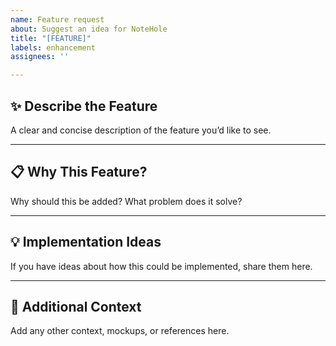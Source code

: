 ```yaml
---
name: Feature request
about: Suggest an idea for NoteHole
title: "[FEATURE]"
labels: enhancement
assignees: ''

---
```


## ✨ Describe the Feature
A clear and concise description of the feature you’d like to see.

---

## 📋 Why This Feature?
Why should this be added? What problem does it solve?

---

## 💡 Implementation Ideas
If you have ideas about how this could be implemented, share them here.

---

## 📝 Additional Context
Add any other context, mockups, or references here.
